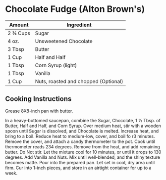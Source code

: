 # Chocolate Fudge (Alton Brown's)


|Amount|Ingredient|
|----|----|
2 ¾ Cups | Sugar
4 oz. | Unsweetened Chocolate
3 Tbsp | Butter
1 Cup | Half and Half
1 Tbsp | Corn Syrup (light)
1 Tbsp | Vanilla
1 Cup | Nuts, roasted and chopped (Optional)

## Cooking Instructions

Grease 8X8-inch pan with butter.

In a heavy-bottomed saucepan, combine the Sugar, Chocolate, 1 ½ Tbsp. of Butter, Half and Half, and Corn Syrup.
Over medium heat, stir with a wooden spoon until Sugar is dissolved, and Chocolate is melted.
Increase heat, and bring to a boil.
Reduce heat to medium-low, cover, and boil fo r3 minutes.
Remove the cover, and attach a candy thermometer to the pot.
Cook until thermometer reads 234 degrees.
Remove from the heat, and add remaining butter.
Do Not stir.
Let the mixture cool for 10 minutes, or until it drops to 130 degrees.
Add Vanilla and Nuts.
Mix until well-blended, and the shiny texture becomes matte.
Pour into the prepared pan.
Let set in cool, dry area until firm.
Cur into 1-inch pieces, and store in an airtight container for up to a week.